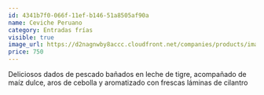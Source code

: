 ```yaml
---
id: 4341b7f0-066f-11ef-b146-51a8505af90a
name: Ceviche Peruano
category: Entradas frías
visible: true
image_url: https://d2nagnwby8accc.cloudfront.net/companies/products/images/800/6bedd802-6672-469a-a2ba-33a0fe9db72b.jpg
price: 750
---
```


Deliciosos dados de pescado bañados en leche de tigre, acompañado de maíz dulce, aros de cebolla y aromatizado con frescas láminas de cilantro
